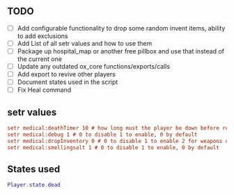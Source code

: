 <!-- add configurable functionality to drop some random invent items, ability to add exclusions -->

## TODO

- [ ] Add configurable functionality to drop some random invent items, ability to add exclusions
- [ ] Add List of all setr values and how to use them
- [ ] Package up hospital_map or another free pillbox and use that instead of the current one
- [ ] Update any outdated ox_core functions/exports/calls
- [ ] Add export to revive other players
- [ ] Document states used in the script
- [ ] Fix Heal command

## setr values

```cfg
setr medical:deathTimer 10 # how long must the player be down before respawning (in seconds), 180 by default
setr medical:debug 1 # 0 to disable 1 to enable, 0 by default
setr medical:dropInventory 0 # 0 to disable 1 to enable 2 for weapons only, 0 by default
setr medical:smellingsalt 1 # 0 to disable 1 to enable, 0 by default
```

## States used

```lua
Player.state.dead
```
